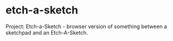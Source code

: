 # etch-a-sketch
Project: Etch-a-Sketch - browser version of something between a sketchpad and an Etch-A-Sketch.
